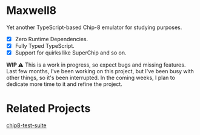 # Maxwell8

Yet another TypeScript-based Chip-8 emulator for studying purposes.

* [x] Zero Runtime Dependencies.
* [x] Fully Typed TypeScript.
* [x] Support for quirks like SuperChip and so on.

**WIP ⚠️** This is a work in progress, so expect bugs and missing features. Last few months, I've been working on this project, but I've been busy with other things, so it's been interrupted. In the coming weeks, I plan to dedicate more time to it and refine the project.

# Related Projects

[chip8-test-suite](https://github.com/Timendus/chip8-test-suite)
